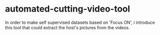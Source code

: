 # automated-cutting-video-tool
In order to make self supervised datasets based on 'Focus ON', i introduce this tool that could extract the host's pictures from the videos.
